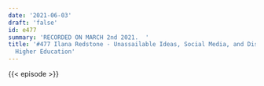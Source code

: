 ```yaml
---
date: '2021-06-03'
draft: 'false'
id: e477
summary: 'RECORDED ON MARCH 2nd 2021.  '
title: '#477 Ilana Redstone - Unassailable Ideas, Social Media, and Discourse in American
  Higher Education'
---
```

{{< episode >}}
